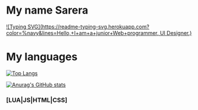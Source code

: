 # My name Sarera

[![Typing SVG](https://readme-typing-svg.herokuapp.com?color=%navy&lines=Hello,+I+am+a+junior+Web+programmer, UI Designer.)](https://github.com/SareraBy)

 
 
# My languages




[![Top Langs](https://github-readme-stats.vercel.app/api/top-langs/?username=SareraBy&theme=radical)](https://github.com/anuraghazra/github-readme-stats)


[![Anurag's GitHub stats](https://github-readme-stats.vercel.app/api?username=SareraBy&theme=radical)](https://github.com/anuraghazra/github-readme-stats)




### [LUA|JS|HTML|CSS]
